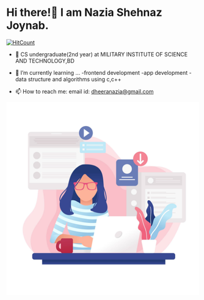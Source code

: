 
<h1>Hi there!👋 I am Nazia Shehnaz Joynab.</h1>

  
[![HitCount](http://hits.dwyl.com/Geek-a-Byte/Geek-a-Byte.svg)](http://hits.dwyl.com/Geek-a-Byte/Geek-a-Byte)


- :school: CS undergraduate(2nd year) at MILITARY INSTITUTE OF SCIENCE AND TECHNOLOGY,BD


- 🌱 I’m currently learning ...
-frontend development
-app development 
-data structure and algorithms using c,c++  




- 📫 How to reach me:
email id: dheeranazia@gmail.com



![GitHub Logo](/femaledeveloper.jpg)
